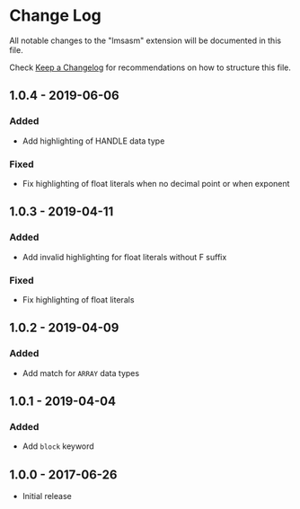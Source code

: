 # Change Log
All notable changes to the "lmsasm" extension will be documented in this file.

Check [Keep a Changelog](http://keepachangelog.com/) for recommendations on how to structure this file.

## 1.0.4 - 2019-06-06
### Added
- Add highlighting of HANDLE data type
### Fixed
- Fix highlighting of float literals when no decimal point or when exponent

## 1.0.3 - 2019-04-11
### Added
- Add invalid highlighting for float literals without F suffix
### Fixed
- Fix highlighting of float literals

## 1.0.2 - 2019-04-09
### Added
- Add match for `ARRAY` data types

## 1.0.1 - 2019-04-04
### Added
- Add `block` keyword

## 1.0.0 - 2017-06-26
- Initial release